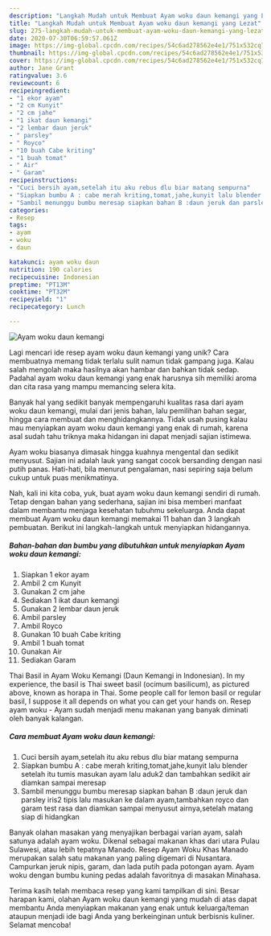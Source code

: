 ```yaml
---
description: "Langkah Mudah untuk Membuat Ayam woku daun kemangi yang Lezat"
title: "Langkah Mudah untuk Membuat Ayam woku daun kemangi yang Lezat"
slug: 275-langkah-mudah-untuk-membuat-ayam-woku-daun-kemangi-yang-lezat
date: 2020-07-30T06:59:57.061Z
image: https://img-global.cpcdn.com/recipes/54c6ad278562e4e1/751x532cq70/ayam-woku-daun-kemangi-foto-resep-utama.jpg
thumbnail: https://img-global.cpcdn.com/recipes/54c6ad278562e4e1/751x532cq70/ayam-woku-daun-kemangi-foto-resep-utama.jpg
cover: https://img-global.cpcdn.com/recipes/54c6ad278562e4e1/751x532cq70/ayam-woku-daun-kemangi-foto-resep-utama.jpg
author: Jane Grant
ratingvalue: 3.6
reviewcount: 6
recipeingredient:
- "1 ekor ayam"
- "2 cm Kunyit"
- "2 cm jahe"
- "1 ikat daun kemangi"
- "2 lembar daun jeruk"
- " parsley"
- " Royco"
- "10 buah Cabe kriting"
- "1 buah tomat"
- " Air"
- " Garam"
recipeinstructions:
- "Cuci bersih ayam,setelah itu aku rebus dlu biar matang sempurna"
- "Siapkan bumbu A : cabe merah kriting,tomat,jahe,kunyit lalu blender setelah itu tumis masukan ayam lalu aduk2 dan tambahkan sedikit air diamkan sampai meresap"
- "Sambil menunggu bumbu meresap siapkan bahan B :daun jeruk dan parsley iris2 tipis lalu masukan ke dalam ayam,tambahkan royco dan garam test rasa dan diamkan sampai menyusut airnya,setelah matang siap di hidangkan"
categories:
- Resep
tags:
- ayam
- woku
- daun

katakunci: ayam woku daun 
nutrition: 190 calories
recipecuisine: Indonesian
preptime: "PT13M"
cooktime: "PT32M"
recipeyield: "1"
recipecategory: Lunch

---
```



![Ayam woku daun kemangi](https://img-global.cpcdn.com/recipes/54c6ad278562e4e1/751x532cq70/ayam-woku-daun-kemangi-foto-resep-utama.jpg)

Lagi mencari ide resep ayam woku daun kemangi yang unik? Cara membuatnya memang tidak terlalu sulit namun tidak gampang juga. Kalau salah mengolah maka hasilnya akan hambar dan bahkan tidak sedap. Padahal ayam woku daun kemangi yang enak harusnya sih memiliki aroma dan cita rasa yang mampu memancing selera kita.

Banyak hal yang sedikit banyak mempengaruhi kualitas rasa dari ayam woku daun kemangi, mulai dari jenis bahan, lalu pemilihan bahan segar, hingga cara membuat dan menghidangkannya. Tidak usah pusing kalau mau menyiapkan ayam woku daun kemangi yang enak di rumah, karena asal sudah tahu triknya maka hidangan ini dapat menjadi sajian istimewa.

Ayam woku biasanya dimasak hingga kuahnya mengental dan sedikit menyusut. Sajian ini adalah lauk yang sangat cocok bersanding dengan nasi putih panas. Hati-hati, bila menurut pengalaman, nasi sepiring saja belum cukup untuk puas menikmatinya.


Nah, kali ini kita coba, yuk, buat ayam woku daun kemangi sendiri di rumah. Tetap dengan bahan yang sederhana, sajian ini bisa memberi manfaat dalam membantu menjaga kesehatan tubuhmu sekeluarga. Anda dapat membuat Ayam woku daun kemangi memakai 11 bahan dan 3 langkah pembuatan. Berikut ini langkah-langkah untuk menyiapkan hidangannya.

<!--inarticleads1-->

##### Bahan-bahan dan bumbu yang dibutuhkan untuk menyiapkan Ayam woku daun kemangi:

1. Siapkan 1 ekor ayam
1. Ambil 2 cm Kunyit
1. Gunakan 2 cm jahe
1. Sediakan 1 ikat daun kemangi
1. Gunakan 2 lembar daun jeruk
1. Ambil  parsley
1. Ambil  Royco
1. Gunakan 10 buah Cabe kriting
1. Ambil 1 buah tomat
1. Gunakan  Air
1. Sediakan  Garam


Thai Basil in Ayam Woku Kemangi (Daun Kemangi in Indonesian). In my experience, the basil is Thai sweet basil (ocimum basilicum), as pictured above, known as horapa in Thai. Some people call for lemon basil or regular basil, I suppose it all depends on what you can get your hands on. Resep ayam woku - Ayam sudah menjadi menu makanan yang banyak diminati oleh banyak kalangan. 

<!--inarticleads2-->

##### Cara membuat Ayam woku daun kemangi:

1. Cuci bersih ayam,setelah itu aku rebus dlu biar matang sempurna
1. Siapkan bumbu A : cabe merah kriting,tomat,jahe,kunyit lalu blender setelah itu tumis masukan ayam lalu aduk2 dan tambahkan sedikit air diamkan sampai meresap
1. Sambil menunggu bumbu meresap siapkan bahan B :daun jeruk dan parsley iris2 tipis lalu masukan ke dalam ayam,tambahkan royco dan garam test rasa dan diamkan sampai menyusut airnya,setelah matang siap di hidangkan


Banyak olahan masakan yang menyajikan berbagai varian ayam, salah satunya adalah ayam woku. Dikenal sebagai makanan khas dari utara Pulau Sulawesi, atau lebih tepatnya Manado. Resep Ayam Woku Khas Manado merupakan salah satu makanan yang paling digemari di Nusantara. Campurkan jeruk nipis, garam, dan lada putih pada potongan ayam. Ayam woku dengan bumbu kuning pedas adalah favoritnya di masakan Minahasa. 

Terima kasih telah membaca resep yang kami tampilkan di sini. Besar harapan kami, olahan Ayam woku daun kemangi yang mudah di atas dapat membantu Anda menyiapkan makanan yang enak untuk keluarga/teman ataupun menjadi ide bagi Anda yang berkeinginan untuk berbisnis kuliner. Selamat mencoba!
